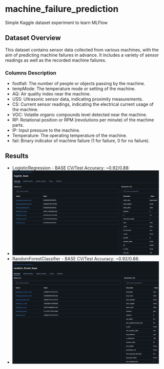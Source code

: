 # machine_failure_prediction
Simple Kaggle dataset experiment to learn MLFlow

## Dataset Overview
This dataset contains sensor data collected from various machines, with the aim of predicting machine failures in advance. It includes a variety of sensor readings as well as the recorded machine failures.

### Columns Description
- footfall: The number of people or objects passing by the machine.
- tempMode: The temperature mode or setting of the machine.
- AQ: Air quality index near the machine.
- USS: Ultrasonic sensor data, indicating proximity measurements.
- CS: Current sensor readings, indicating the electrical current usage of the machine.
- VOC: Volatile organic compounds level detected near the machine.
- RP: Rotational position or RPM (revolutions per minute) of the machine parts.
- IP: Input pressure to the machine.
- Temperature: The operating temperature of the machine.
- fail: Binary indicator of machine failure (1 for failure, 0 for no failure).

## Results
- LogisticRegression - BASE CV/Test Accuracy: ~0.92/0.88:
- ![LogisticRegression Performance](mlflow_results/logistic_performance0.png)
- RandomForestClassifier - BASE CV/Test Accuracy: ~0.92/0.88:
- ![RandomForest Performance](mlflow_results/random_forest0_performance.png)

